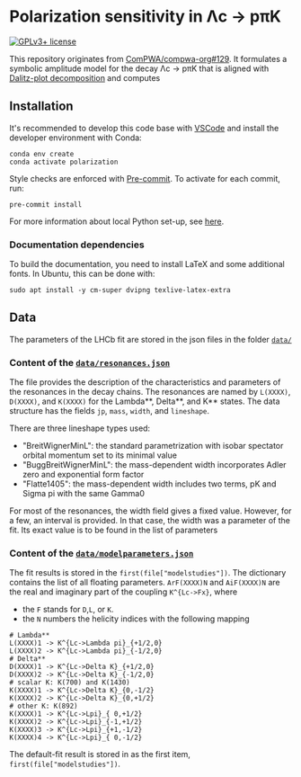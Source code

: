 # Polarization sensitivity in Λc → pπK

<!-- cspell:ignore Flatte modelparameters modelstudies -->

[![GPLv3+ license](https://img.shields.io/badge/License-GPLv3+-blue.svg)](https://www.gnu.org/licenses/gpl-3.0-standalone.html)

This repository originates from [ComPWA/compwa-org#129](https://github.com/ComPWA/compwa-org/pull/129). It formulates a symbolic amplitude model for the decay Λc → pπK that is aligned with [Dalitz-plot decomposition](https://journals.aps.org/prd/abstract/10.1103/PhysRevD.101.034033) and computes

## Installation

It's recommended to develop this code base with [VSCode](https://code.visualstudio.com) and install the developer environment with Conda:

```shell
conda env create
conda activate polarization
```

Style checks are enforced with [Pre-commit](https://pre-commit.com). To activate for each commit, run:

```shell
pre-commit install
```

For more information about local Python set-up, see [here](https://compwa-org.readthedocs.io/develop.html#local-set-up).

### Documentation dependencies

To build the documentation, you need to install LaTeX and some additional fonts. In Ubuntu, this can be done with:

<!-- cspell:ignore dvipng texlive -->

```shell
sudo apt install -y cm-super dvipng texlive-latex-extra
```

## Data

The parameters of the LHCb fit are stored in the json files in the folder [`data/`](data/)

### Content of the [`data/resonances.json`](data/resonances.json)

The file provides the description of the characteristics and parameters of the resonances in the decay chains.
The resonances are named by `L(XXXX)`, `D(XXXX)`, and `K(XXXX)` for the Lambda**, Delta**, and K\*\* states.
The data structure has the fields `jp`, `mass`, `width`, and `lineshape`.

There are three lineshape types used:

- "BreitWignerMinL": the standard parametrization with isobar spectator orbital momentum set to its minimal value
- "BuggBreitWignerMinL": the mass-dependent width incorporates Adler zero and exponential form factor
- "Flatte1405": the mass-dependent width includes two terms, pK and Sigma pi with the same Gamma0

For most of the resonances, the width field gives a fixed value.
However, for a few, an interval is provided. In that case, the width was a parameter of the fit.
Its exact value is to be found in the list of parameters

### Content of the [`data/modelparameters.json`](data/modelparameters.json)

The fit results is stored in the `first(file["modelstudies"])`. The dictionary contains the list of all floating parameters.
`ArF(XXXX)N` and `AiF(XXXX)N` are the real and imaginary part of the coupling `K^{Lc->Fx}`, where

- the `F` stands for `D`,`L`, or `K`.
- the `N` numbers the helicity indices with the following mapping

```
# Lambda**
L(XXXX)1 -> K^{Lc->Lambda pi}_{+1/2,0}
L(XXXX)2 -> K^{Lc->Lambda pi}_{-1/2,0}
# Delta**
D(XXXX)1 -> K^{Lc->Delta K}_{+1/2,0}
D(XXXX)2 -> K^{Lc->Delta K}_{-1/2,0}
# scalar K: K(700) and K(1430)
K(XXXX)1 -> K^{Lc->Delta K}_{0,-1/2}
K(XXXX)2 -> K^{Lc->Delta K}_{0,+1/2}
# other K: K(892)
K(XXXX)1 -> K^{Lc->Lpi}_{ 0,+1/2}
K(XXXX)2 -> K^{Lc->Lpi}_{-1,+1/2}
K(XXXX)3 -> K^{Lc->Lpi}_{+1,-1/2}
K(XXXX)4 -> K^{Lc->Lpi}_{ 0,-1/2}
```

The default-fit result is stored in as the first item, `first(file["modelstudies"])`.
